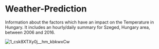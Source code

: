 # Weather-Prediction
Information about  the factors which have an impact on the Temperature in Hungary. It includes an hourly/daily summary for Szeged, Hungary area, between 2006 and 2016.

![1_csk8XTXy0j__hm_kbkwxCw](https://user-images.githubusercontent.com/88396377/135219373-6e5f614f-0106-4785-8a82-b373a36a82fa.jpeg)
